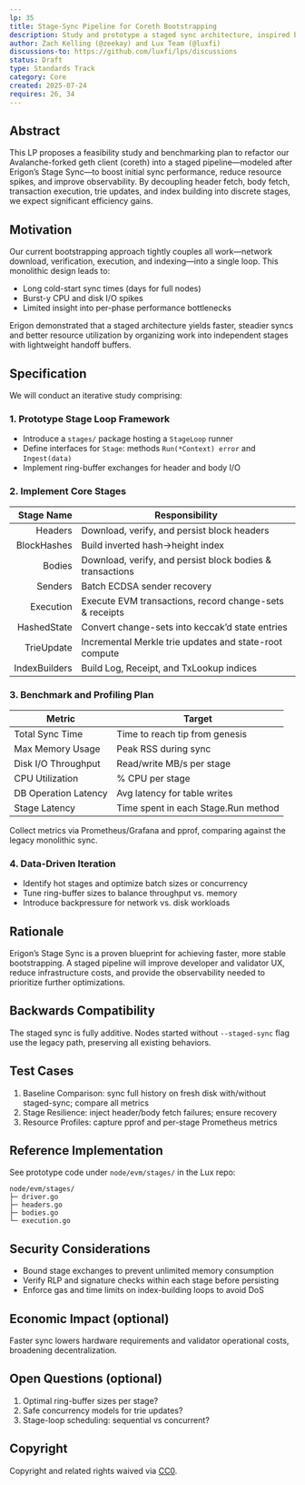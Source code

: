```yaml
---
lp: 35
title: Stage-Sync Pipeline for Coreth Bootstrapping
description: Study and prototype a staged sync architecture, inspired by Erigon, to accelerate and optimize the C-Chain initial sync in Lux’s geth fork
author: Zach Kelling (@zeekay) and Lux Team (@luxfi)
discussions-to: https://github.com/luxfi/lps/discussions
status: Draft
type: Standards Track
category: Core
created: 2025-07-24
requires: 26, 34
---
```


## Abstract

This LP proposes a feasibility study and benchmarking plan to refactor our Avalanche-forked geth client (coreth) into a staged pipeline—modeled after Erigon’s Stage Sync—to boost initial sync performance, reduce resource spikes, and improve observability. By decoupling header fetch, body fetch, transaction execution, trie updates, and index building into discrete stages, we expect significant efficiency gains.

## Motivation

Our current bootstrapping approach tightly couples all work—network download, verification, execution, and indexing—into a single loop. This monolithic design leads to:

- Long cold-start sync times (days for full nodes)
- Burst-y CPU and disk I/O spikes
- Limited insight into per-phase performance bottlenecks

Erigon demonstrated that a staged architecture yields faster, steadier syncs and better resource utilization by organizing work into independent stages with lightweight handoff buffers.

## Specification

We will conduct an iterative study comprising:

### 1. Prototype Stage Loop Framework

- Introduce a `stages/` package hosting a `StageLoop` runner
- Define interfaces for `Stage`: methods `Run(*Context) error` and `Ingest(data)`
- Implement ring-buffer exchanges for header and body I/O

### 2. Implement Core Stages

| Stage Name     | Responsibility                                            |
|---------------:|-----------------------------------------------------------|
| Headers        | Download, verify, and persist block headers               |
| BlockHashes    | Build inverted hash→height index                          |
| Bodies         | Download, verify, and persist block bodies & transactions |
| Senders        | Batch ECDSA sender recovery                               |
| Execution      | Execute EVM transactions, record change-sets & receipts    |
| HashedState    | Convert change-sets into keccak’d state entries           |
| TrieUpdate     | Incremental Merkle trie updates and state-root compute    |
| IndexBuilders  | Build Log, Receipt, and TxLookup indices                  |

### 3. Benchmark and Profiling Plan

| Metric               | Target                                         |
|----------------------|------------------------------------------------|
| Total Sync Time      | Time to reach tip from genesis                 |
| Max Memory Usage     | Peak RSS during sync                            |
| Disk I/O Throughput  | Read/write MB/s per stage                      |
| CPU Utilization      | % CPU per stage                                |
| DB Operation Latency | Avg latency for table writes                   |
| Stage Latency        | Time spent in each Stage.Run method            |

Collect metrics via Prometheus/Grafana and pprof, comparing against the legacy monolithic sync.

### 4. Data-Driven Iteration

- Identify hot stages and optimize batch sizes or concurrency
- Tune ring-buffer sizes to balance throughput vs. memory
- Introduce backpressure for network vs. disk workloads

## Rationale

Erigon’s Stage Sync is a proven blueprint for achieving faster, more stable bootstrapping. A staged pipeline will improve developer and validator UX, reduce infrastructure costs, and provide the observability needed to prioritize further optimizations.

## Backwards Compatibility

The staged sync is fully additive. Nodes started without `--staged-sync` flag use the legacy path, preserving all existing behaviors.

## Test Cases

1. Baseline Comparison: sync full history on fresh disk with/without staged-sync; compare all metrics
2. Stage Resilience: inject header/body fetch failures; ensure recovery
3. Resource Profiles: capture pprof and per-stage Prometheus metrics

## Reference Implementation

See prototype code under `node/evm/stages/` in the Lux repo:
```
node/evm/stages/
├─ driver.go
├─ headers.go
├─ bodies.go
└─ execution.go
```

## Security Considerations

- Bound stage exchanges to prevent unlimited memory consumption
- Verify RLP and signature checks within each stage before persisting
- Enforce gas and time limits on index-building loops to avoid DoS

## Economic Impact (optional)

Faster sync lowers hardware requirements and validator operational costs, broadening decentralization.

## Open Questions (optional)

1. Optimal ring-buffer sizes per stage?  
2. Safe concurrency models for trie updates?  
3. Stage-loop scheduling: sequential vs concurrent?  

## Copyright

Copyright and related rights waived via [CC0](https://creativecommons.org/publicdomain/zero/1.0/).